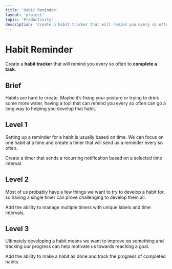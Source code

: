 ```yaml
---
title: 'Habit Reminder'
layout: 'project'
topic: 'Productivity'
description: 'Create a habit tracker that will remind you every so often to complete a task.'
---
```



# Habit Reminder

Create a <strong className="color-blue">habit tracker</strong> that will remind you every so often to <strong className="color-purple">complete a task</strong>.

## Brief

Habits are hard to create. Maybe it’s fixing your posture or trying to drink some more water, having a tool that can remind you every so often can go a long way to helping you develop that habit.

## Level 1

Setting up a reminder for a habit is usually based on time. We can focus on one habit at a time and create a timer that will send us a reminder every so often.

Create a timer that sends a recurring notification based on a selected time interval.

## Level 2

Most of us probably have a few things we want to try to develop a habit for, so having a single timer can prove challenging to develop them all.

Add the ability to manage multiple timers with unique labels and time intervals.

## Level 3

Ultimately developing a habit means we want to improve on something and tracking our progress can help motivate us towards reaching a goal.

Add the ability to make a habit as done and track the progress of completed habits.


